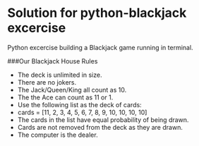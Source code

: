 # Solution for python-blackjack excercise

Python excercise building a Blackjack game running in terminal.

###Our Blackjack House Rules

 - The deck is unlimited in size.
 - There are no jokers.
 - The Jack/Queen/King all count as 10.
 - The the Ace can count as 11 or 1.
 - Use the following list as the deck of cards:
 - cards = [11, 2, 3, 4, 5, 6, 7, 8, 9, 10, 10, 10, 10]
 - The cards in the list have equal probability of being drawn.
 - Cards are not removed from the deck as they are drawn.
 - The computer is the dealer.